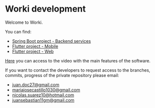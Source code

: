 # Worki development


Welcome to Worki. 

You can find: 

* [Spring Boot project - Backend services](/worki_backend)
* [Flutter project - Mobile](/worki_ui_mobile)
* [Flutter project - Web](/worki_ui_web)

[Here](https://youtu.be/9qPZ9v8_iPo) you can access to the video with the main features of the software.
 
If you want to contact the developers to request access to the branches, commits, progress of the private repository please email: 

* juan.doc27@gmail.com
* mariajosecastillo1030@gmail.com
* nicolas.suarez10@hotmail.com 
* juansebastian11gm@gmail.com
